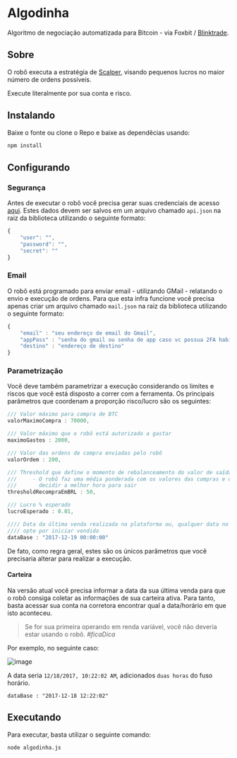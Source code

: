# Algodinha

Algoritmo de negociação automatizada para Bitcoin - via Foxbit / [Blinktrade](https://github.com/blinktrade/BlinkTradeJS).

## Sobre

O robô executa a estratégia de [Scalper](https://www.daytraderpro.com.br/blog/o-que-e-scalping/), visando pequenos lucros no maior número de ordens possíveis.

Execute literalmente por sua conta e risco. 

## Instalando

Baixe o fonte ou clone o Repo e baixe as dependêcias usando:

```javascript
npm install
```

## Configurando

### Segurança
Antes de executar o robô você precisa gerar suas credenciais de acesso [aqui](https://foxbit.exchange/#api). Estes dados devem ser salvos em um arquivo chamado `api.json` na raiz da biblioteca utilizando o seguinte formato:

```javascript
{ 
    "user": "",
    "password": "",
    "secret": ""
}
```

### Email
O robô está programado para enviar email - utilizando GMail - relatando o envio e execução de ordens. Para que esta infra funcione você precisa apenas criar um arquivo chamado `mail.json` na raiz da biblioteca utilizando o seguinte formato:

```javascript
{
    "email" : "seu endereço de email do Gmail",
    "appPass" : "senha do gmail ou senha de app caso vc possua 2FA habilitado",
    "destino" : "endereço de destino"
}
```

### Parametrização
Você deve também parametrizar a execução considerando os limites e riscos que você está disposto a correr com a ferramenta. Os principais parâmetros que coordenam a proporção risco/lucro são os seguintes:

```javascript
/// Valor máximo para compra de BTC
valorMaximoCompra : 70000,

/// Valor máximo que o robô está autorizado a gastar
maximoGastos : 2000,

/// Valor das ordens de compra enviadas pelo robô
valorOrdem : 200,

/// Threshold que define o momento de rebalanceamento do valor de saída
///     - O robô faz uma média ponderada com os valores das compras e utiliza esta informação para 
///       decidir a melhor hora para sair
thresholdRecompraEmBRL : 50,

/// Lucro % esperado
lucroEsperado : 0.01,

//// Data da última venda realizada na plataforma ou, qualquer data no futuro caso vc
//// opte por iniciar vendido
dataBase : "2017-12-19 00:00:00"
```

De fato, como regra geral, estes são os únicos parâmetros que você precisaria alterar para realizar a execução.

#### Carteira

Na versão atual você precisa informar a data da sua última venda para que o robô consiga coletar as informações de sua carteira ativa. Para tanto, basta acessar sua conta na corretora encontrar qual a data/horário em que isto aconteceu. 

> Se for sua primeira operando em renda variável, você não deveria estar usando o robô. *#ficaDica*

Por exemplo, no seguinte caso:

![image](https://user-images.githubusercontent.com/1022404/34125435-5e516aa0-e41d-11e7-8ffc-3e4fc8e0a797.png)

A data seria `12/18/2017, 10:22:02 AM`, adicionados `duas horas` do fuso horário.
```
dataBase : "2017-12-18 12:22:02"
```

## Executando

Para executar, basta utilizar o seguinte comando:

```
node algodinha.js
```



